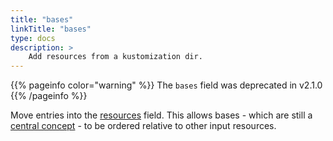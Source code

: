 ```yaml
---
title: "bases"
linkTitle: "bases"
type: docs
description: >
    Add resources from a kustomization dir.
---
```


{{% pageinfo color="warning" %}}
The `bases` field was deprecated in v2.1.0
{{% /pageinfo %}}

Move entries into the [resources](/kustomize/api-reference/kustomization/resources)
field.  This allows bases - which are still a
[central concept](/kustomize/api-reference/glossary#base) - to be
ordered relative to other input resources.
